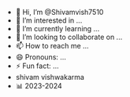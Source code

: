 - 👋 Hi, I’m @Shivamvish7510
- 👀 I’m interested in ...
- 🌱 I’m currently learning ...
- 💞️ I’m looking to collaborate on ...
- 📫 How to reach me ...
- 😄 Pronouns: ...
- ⚡ Fun fact: ...
-  shivam vishwakarma
- 📊 2023-2024
<!---
Shivamvish7510/Shivamvish7510 is a ✨ special ✨ repository because its `README.md` (this file) appears on your GitHub profile.
You can click the Preview link to take a look at your changes.
--->
